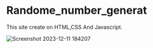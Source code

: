 # Randome_number_generat
 This site create on HTML,CSS And Javascript.

![Screenshot 2023-12-11 184207](https://github.com/Dhrumit2003/Randome_number_generat/assets/141128230/0f7f9855-40e5-4e03-8f16-8cf196ed6879)
